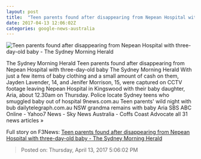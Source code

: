 ```yaml
---
layout: post
title:  "Teen parents found after disappearing from Nepean Hospital with three-day-old baby - The Sydney Morning Herald"
date: 2017-04-13 12:06:02Z
categories: google-news-australia
---
```


![Teen parents found after disappearing from Nepean Hospital with three-day-old baby - The Sydney Morning Herald](http://www.smh.com.au/content/dam/images/g/v/k/7/4/z/image.related.articleLeadwide.620x349.gvkl51.png/1492095792155.jpg)

The Sydney Morning Herald Teen parents found after disappearing from Nepean Hospital with three-day-old baby The Sydney Morning Herald With just a few items of baby clothing and a small amount of cash on them, Jayden Lavender, 14, and Jenifer Morrison, 15, were captured on CCTV footage leaving Nepean Hospital in Kingswood with their baby daughter, Aria, about 12.30am on Thursday. Police locate Sydney teens who smuggled baby out of hospital 9news.com.au Teen parents' wild night with bub dailytelegraph.com.au NSW grandma remains with baby Aria SBS ABC Online - Yahoo7 News - Sky News Australia - Coffs Coast Advocate all 31 news articles »


Full story on F3News: [Teen parents found after disappearing from Nepean Hospital with three-day-old baby - The Sydney Morning Herald](http://www.f3nws.com/n/zduQgC)

> Posted on: Thursday, April 13, 2017 5:06:02 PM
